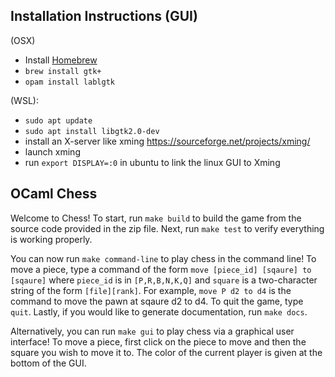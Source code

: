 ## Installation Instructions (GUI)

(OSX)
- Install [Homebrew](https://brew.sh/)
- `brew install gtk+`
- `opam install lablgtk`

(WSL):
- `sudo apt update`
- `sudo apt install libgtk2.0-dev`
- install an X-server like xming https://sourceforge.net/projects/xming/
- launch xming
- run `export DISPLAY=:0` in ubuntu to link the linux GUI to Xming

## OCaml Chess

Welcome to Chess! To start, run `make build` to build the game from the source
code provided in the zip file. Next, run `make test` to verify everything is
working properly.

You can now run `make command-line` to play chess in the command line! To move
a piece, type a command of the form `move [piece_id] [sqaure] to [sqaure]`
where `piece_id` is in `[P,R,B,N,K,Q]` and `square` is a two-character string
of the form `[file][rank]`. For example, `move P d2 to d4` is the command to
move the pawn at sqaure d2 to d4. To quit the game, type `quit`. Lastly, if you
would like to generate documentation, run `make docs`.

Alternatively, you can run `make gui` to play chess via a graphical user
interface! To move a piece, first click on the piece to move and then the
square you wish to move it to. The color of the current player is given
at the bottom of the GUI.
